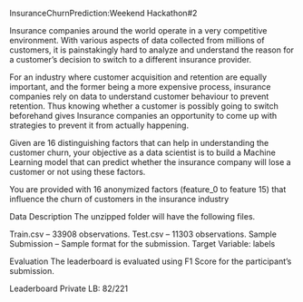 InsuranceChurnPrediction:Weekend Hackathon#2

Insurance companies around the world operate in a very competitive environment. With various aspects of data collected from millions of customers, it is painstakingly hard to analyze and understand the reason for a customer’s decision to switch to a different insurance provider.

For an industry where customer acquisition and retention are equally important, and the former being a more expensive process, insurance companies rely on data to understand customer behaviour to prevent retention. Thus knowing whether a customer is possibly going to switch beforehand gives Insurance companies an opportunity to come up with strategies to prevent it from actually happening.

Given are 16 distinguishing factors that can help in understanding the customer churn, your objective as a data scientist is to build a Machine Learning model that can predict whether the insurance company will lose a customer or not using these factors.

You are provided with 16 anonymized factors (feature_0 to feature 15) that influence the churn of customers in the insurance industry

Data Description
The unzipped folder will have the following files.

Train.csv – 33908 observations.
Test.csv – 11303 observations.
Sample Submission – Sample format for the submission.
Target Variable: labels

Evaluation
The leaderboard is evaluated using F1 Score for the participant’s submission.

Leaderboard
Private LB: 82/221
